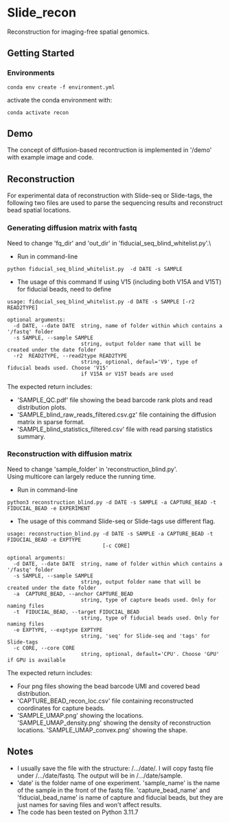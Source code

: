 # Slide_recon

Reconstruction for imaging-free spatial genomics.


## Getting Started

### Environments
```
conda env create -f environment.yml
```
activate the conda environment with:
```
conda activate recon
```

## Demo 
The concept of diffusion-based recontruction is implemented in '/demo' with example image and code.

## Reconstruction
For experimental data of reconstruction with Slide-seq or Slide-tags, the following two files are used to parse the sequencing results and reconstruct bead spatial locations.

### Generating diffusion matrix with fastq 
Need to change 'fq_dir' and 'out_dir' in 'fiducial_seq_blind_whitelist.py'.\

* Run in command-line
```shell
python fiducial_seq_blind_whitelist.py  -d DATE -s SAMPLE
```
* The usage of this command
If using V15 (including both V15A and V15T) for fiducial beads, need to define
```shell
usage: fiducial_seq_blind_whitelist.py -d DATE -s SAMPLE [-r2 READ2TYPE]

optional arguments:
  -d DATE, --date DATE  string, name of folder within which contains a '/fastq' folder
  -s SAMPLE, --sample SAMPLE
                        string, output folder name that will be created under the date folder
  -r2  READ2TYPE, --read2type READ2TYPE
                        string, optional, defaul='V9', type of fiducial beads used. Choose 'V15'
                        if V15A or V15T beads are used
```
The expected return includes:
* 'SAMPLE_QC.pdf' file showing the bead barcode rank plots and read distribution plots.
* 'SAMPLE_blind_raw_reads_filtered.csv.gz' file containing the diffusion matrix in sparse format.
* 'SAMPLE_blind_statistics_filtered.csv' file with read parsing statistics summary.


### Reconstruction with diffusion matrix
Need to change 'sample_folder' in 'reconstruction_blind.py'.\
Using multicore can largely reduce the running time.
* Run in command-line
```shell
python3 reconstruction_blind.py -d DATE -s SAMPLE -a CAPTURE_BEAD -t FIDUCIAL_BEAD -e EXPERIMENT
```
* The usage of this command
Slide-seq or Slide-tags use different flag.
```shell
usage: reconstruction_blind.py -d DATE -s SAMPLE -a CAPTURE_BEAD -t FIDUCIAL_BEAD -e EXPTYPE
                               [-c CORE]   

optional arguments:
  -d DATE, --date DATE  string, name of folder within which contains a '/fastq' folder
  -s SAMPLE, --sample SAMPLE
                        string, output folder name that will be created under the date folder
  -a  CAPTURE_BEAD, --anchor CAPTURE_BEAD
                        string, type of capture beads used. Only for naming files
  -t  FIDUCIAL_BEAD, --target FIDUCIAL_BEAD
                        string, type of fiducial beads used. Only for naming files
  -e EXPTYPE, --exptype EXPTYPE
                        string, 'seq' for Slide-seq and 'tags' for Slide-tags
  -c CORE, --core CORE
                        string, optional, default='CPU'. Choose 'GPU' if GPU is available
```
The expected return includes:
* Four png files showing the bead barcode UMI and covered bead distribution.
* 'CAPTURE_BEAD_recon_loc.csv' file containing reconstructed coordinates for capture beads.
* 'SAMPLE_UMAP.png' showing the locations. 'SAMPLE_UMAP_density.png' showing the density of reconstruction locations. 'SAMPLE_UMAP_convex.png' showing the shape.

## Notes
* I usually save the file with the structure: /.../date/. I will copy fastq file under /.../date/fastq. The output will be in /.../date/sample.
* 'date' is the folder name of one experiment. 'sample_name' is the name of the sample in the front of the fastq file. 'capture_bead_name' and 'fiducial_bead_name' is name of capture and fiducial beads, but they are just names for saving files and won't affect results.
* The code has been tested on Python 3.11.7
